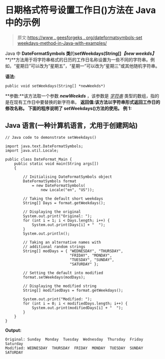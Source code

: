 # 日期格式符号设置工作日()方法在 Java 中的示例

> 原文:[https://www . geesforgeks . org/dateformatsymbols-set weekdays-method-in-Java-with-examples/](https://www.geeksforgeeks.org/dateformatsymbols-setweekdays-method-in-java-with-examples/)

Java 中 **DateFormatSymbols 类**的**setWeekdays(String[]*****【new weekds】*****)**方法用于将字符串格式的日历的工作日名称设置为一些不同的字符串。例如，“星期日”可以改为“星期五”，“星期一”可以改为“星期三”或其他随机字符串。

**语法:**

```
public void setWeekdays(String[] *newWeekds*)
```

**参数:**该方法取一个参数 ***newWeekds*** ，该参数是 [*字符串*](https://www.geeksforgeeks.org/strings-in-java/) 类型的数组，指的是在现有工作日中要替换的新字符串。
**返回值:**该方法以字符串形式返回工作日的**修改名称。
下面的程序说明了 setWeekdays()方法的使用。
**例 1:****

## Java 语言(一种计算机语言，尤用于创建网站)

```
// Java code to demonstrate setWeekdays()

import java.text.DateFormatSymbols;
import java.util.Locale;

public class DateFormat_Main {
    public static void main(String args[])
    {

        // Initialising DateFormatSymbols object
        DateFormatSymbols format
            = new DateFormatSymbols(
                new Locale("en", "US"));

        // Taking the default short weekdays
        String[] Days = format.getWeekdays();

        // Displaying the original
        System.out.print("Original: ");
        for (int i = 1; i < Days.length; i++) {
            System.out.print(Days[i] + "  ");
        }
        System.out.println();

        // Taking an alternative names with
        // additional random strings
        String[] modDays = { "WEDNESDAY", "THURSDAY",
                             "FRIDAY", "MONDAY",
                             "TUESDAY", "SUNDAY",
                             "SATURDAY" };

        // Setting the default into modified
        format.setWeekdays(modDays);

        // Displaying the modified string
        String[] modifiedDays = format.getWeekdays();

        System.out.print("Modified: ");
        for (int i = 0; i < modifiedDays.length; i++) {
            System.out.print(modifiedDays[i] + "  ");
        }
    }
}
```

**Output:** 

```
Original: Sunday  Monday  Tuesday  Wednesday  Thursday  Friday  Saturday  
Modified: WEDNESDAY  THURSDAY  FRIDAY  MONDAY  TUESDAY  SUNDAY  SATURDAY
```